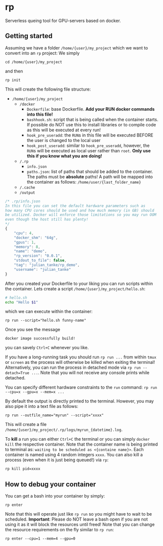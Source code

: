 # rp

Serverless queing tool for GPU-servers based on docker.

## Getting started

Assuming we have a folder `/home/{user}/my_project` which we want to convert into an `rp` project:
We simply 
```
cd /home/{user}/my_project
```
and then
```
rp init
```
This will create the following file structure:
* `/home/{user}/my_project`
  * `/docker`
    * `Dockerfile`: base Dockerfile. **Add your RUN docker commands into this file!**
    * `bashhook.sh`: script that is being called when the container starts. If possible do NOT use this to install libraries or to compile code as this will be executed at every run!
    * `hook_pre_useradd`: the `RUN`s in this file will be executed BEFORE the user is changed to the local user
    * `hook_post_useradd`: similar to `hook_pre_useradd`, however, the `RUN`s will be executed as local user rather than `root`. **Only use this if you know what you are doing!**
  * `/.rp`
    * `info.json`
    * `paths.json`: list of paths that should be added to the container. The paths must be **absolute** paths! A path will be mapped into the container as follows: `/home/user/{last_folder_name}`
  * `/.cache`
  * `/output`

```javascript
/* .rp/info.json 
In this file you can set the default hardware parameters such as
how many CPU cores should be used and how much memory (in GB) should
be utilized. Docker will enforce those limitations so you may run OOM
even though the host still has plenty!
*/
{
    "cpu": 4,
    "docker_shm": "64g",
    "gpus": 1,
    "memory": 8,
    "name": "demo",
    "rp_version": "0.0.1",
    "stdout_to_file": false,
    "tag": "julian_tanke/rp_demo",
    "username": "julian_tanke"
}
```

After you created your Dockerfile to your liking you can run scripts within the container.
Lets create a script `/home/{user}/my_project/hello.sh`:
```bash
# hello.sh
echo "Hello $1"
```
which we can execute within the container:
```
rp run --script="hello.sh funny-name"
```

Once you see the message
```
docker image successfully build!
```
you can savely `Ctrl+C` whenever you like.

If you have a long-running task you should run ```rp run ...``` from within `tmux` or `screen` as the process will otherwise be killed when exiting the terminal! Alternatively, you can run the process in detached mode via ```rp run --detach=True ...```. Note that you will not receive any console prints while detached.

You can specify different hardware constraints to the `run` command:
```rp run --cpu=x --gpu=x --mem=x ...```

By default the output is directly printed to the terminal. However, you may also pipe it into a text file as follows:
```
rp run --outfile_name="myrun" --script="xxxx"
```
This will create a file `/home/{user}/my_project/.rp/logs/myrun_{datetime}.log`.

To **kill** a run you can either `Ctrl+C` the terminal or you can simply `docker kill` the respective container. Note that the container name is being printed to terminal as:
```waiting to be scheduled as <{containe name}>```.
Each container is named using 4 random integers ```xxxx```. You can also kill a process (even when it is just being queued!) via ```rp```:
```bash
rp kill pid=xxxx
```

## How to debug your container
You can get a bash into your container by simply:
```
rp enter
```
Note that this will operate just like ```rp run``` so you might have to wait to be scheduled. 
**Important**: Please do NOT leave a bash open if you are not using it as it will block the resources until freed!
Note that you can change the resource requirements on the fly similar to ```rp run```:
```
rp enter --cpu=1 --mem=4 --gpu=0
```
